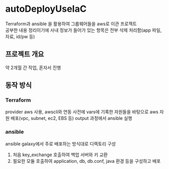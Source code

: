 # autoDeployUseIaC  
Terraform과 ansible 을 활용하여 그룹웨어들을 aws로 이관 프로젝트  
공부한 내용 정리이기에 사내 정보가 들어가 있는 항목은 전부 삭제 처리함(app 파일, 자료, id/pw 등)  

## 프로젝트 개요  
약 2개월 간 작업, 혼자서 진행

## 동작 방식  
### Terraform  
provider aws 사용, awscli와 연동
사전에 vars에 기록한 자원들을 바탕으로 aws 자원 배포(vpc, subnet, ec2, EBS 등)
output 과정에서 ansible 실행  

### ansible
ansible galaxy에서 주로 배포하는 방식대로 디렉토리 구성  
1. 처음 key_exchange 호출하여 백업 서버와 키 교환  
2. 필요한 모듈 호출하여 application, db, db.conf, java 환경 등을 구성하고 배포

